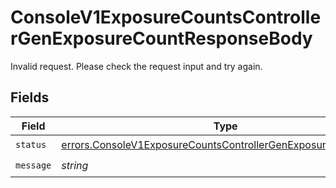 # ConsoleV1ExposureCountsControllerGenExposureCountResponseBody

Invalid request. Please check the request input and try again.


## Fields

| Field                                                                                                                                            | Type                                                                                                                                             | Required                                                                                                                                         | Description                                                                                                                                      |
| ------------------------------------------------------------------------------------------------------------------------------------------------ | ------------------------------------------------------------------------------------------------------------------------------------------------ | ------------------------------------------------------------------------------------------------------------------------------------------------ | ------------------------------------------------------------------------------------------------------------------------------------------------ |
| `status`                                                                                                                                         | [errors.ConsoleV1ExposureCountsControllerGenExposureCountStatus](../../models/errors/consolev1exposurecountscontrollergenexposurecountstatus.md) | :heavy_check_mark:                                                                                                                               | N/A                                                                                                                                              |
| `message`                                                                                                                                        | *string*                                                                                                                                         | :heavy_check_mark:                                                                                                                               | N/A                                                                                                                                              |